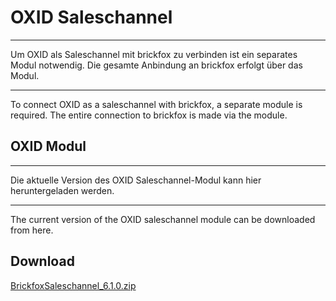 # OXID Saleschannel

---- 
Um OXID als Saleschannel mit brickfox zu verbinden ist ein separates Modul notwendig.
Die gesamte Anbindung an brickfox erfolgt über das Modul.

---

To connect OXID as a saleschannel with brickfox, a separate module is required.
The entire connection to brickfox is made via the module.


## OXID Modul

--- 

Die aktuelle Version des OXID Saleschannel-Modul kann hier heruntergeladen werden.

--- 
The current version of the OXID saleschannel module can be downloaded from here.


## Download

[BrickfoxSaleschannel_6.1.0.zip](BrickfoxSaleschannel_6.1.0.zip)
